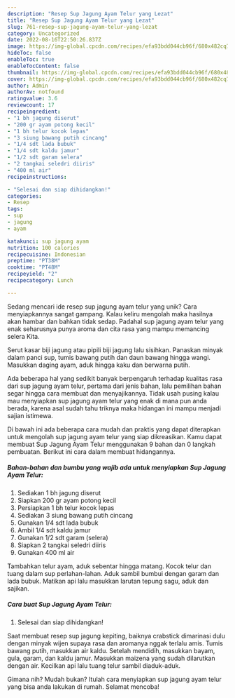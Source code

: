 ```yaml
---
description: "Resep Sup Jagung Ayam Telur yang Lezat"
title: "Resep Sup Jagung Ayam Telur yang Lezat"
slug: 761-resep-sup-jagung-ayam-telur-yang-lezat
category: Uncategorized
date: 2022-08-16T22:50:26.837Z
image: https://img-global.cpcdn.com/recipes/efa93bdd044cb96f/680x482cq70/sup-jagung-ayam-telur-foto-resep-utama.jpg
hideToc: false
enableToc: true
enableTocContent: false
thumbnail: https://img-global.cpcdn.com/recipes/efa93bdd044cb96f/680x482cq70/sup-jagung-ayam-telur-foto-resep-utama.jpg
cover: https://img-global.cpcdn.com/recipes/efa93bdd044cb96f/680x482cq70/sup-jagung-ayam-telur-foto-resep-utama.jpg
author: Admin
authorAv: notfound
ratingvalue: 3.6
reviewcount: 17
recipeingredient:
- "1 bh jagung diserut"
- "200 gr ayam potong kecil"
- "1 bh telur kocok lepas"
- "3 siung bawang putih cincang"
- "1/4 sdt lada bubuk"
- "1/4 sdt kaldu jamur"
- "1/2 sdt garam selera"
- "2 tangkai seledri diiris"
- "400 ml air"
recipeinstructions:

- "Selesai dan siap dihidangkan!"
categories:
- Resep
tags:
- sup
- jagung
- ayam

katakunci: sup jagung ayam 
nutrition: 100 calories
recipecuisine: Indonesian
preptime: "PT38M"
cooktime: "PT48M"
recipeyield: "2"
recipecategory: Lunch

---
```





Sedang mencari ide resep sup jagung ayam telur yang unik? Cara menyiapkannya sangat gampang. Kalau keliru mengolah maka hasilnya akan hambar dan bahkan tidak sedap. Padahal sup jagung ayam telur yang enak seharusnya punya aroma dan cita rasa yang mampu memancing selera Kita.





Serut kasar biji jagung atau pipili biji jagung lalu sisihkan. Panaskan minyak dalam panci sup, tumis bawang putih dan daun bawang hingga wangi. Masukkan daging ayam, aduk hingga kaku dan berwarna putih.

Ada beberapa hal yang sedikit banyak berpengaruh terhadap kualitas rasa dari sup jagung ayam telur, pertama dari jenis bahan, lalu pemilihan bahan segar hingga cara membuat dan menyajikannya. Tidak usah pusing kalau mau menyiapkan sup jagung ayam telur yang enak di mana pun anda berada, karena asal sudah tahu triknya maka hidangan ini mampu menjadi sajian istimewa.






Di bawah ini ada beberapa cara mudah dan praktis yang dapat diterapkan untuk mengolah sup jagung ayam telur yang siap dikreasikan. Kamu dapat membuat Sup Jagung Ayam Telur menggunakan 9 bahan dan 0 langkah pembuatan. Berikut ini cara dalam membuat hidangannya.

<!--inarticleads1-->

##### Bahan-bahan dan bumbu yang wajib ada untuk menyiapkan Sup Jagung Ayam Telur:

1. Sediakan 1 bh jagung diserut
1. Siapkan 200 gr ayam potong kecil
1. Persiapkan 1 bh telur kocok lepas
1. Sediakan 3 siung bawang putih cincang
1. Gunakan 1/4 sdt lada bubuk
1. Ambil 1/4 sdt kaldu jamur
1. Gunakan 1/2 sdt garam (selera)
1. Siapkan 2 tangkai seledri diiris
1. Gunakan 400 ml air


Tambahkan telur ayam, aduk sebentar hingga matang. Kocok telur dan tuang dalam sup perlahan-lahan. Aduk sambil bumbui dengan garam dan lada bubuk. Matikan api lalu masukkan larutan tepung sagu, aduk dan sajikan. 

<!--inarticleads2-->

##### Cara buat Sup Jagung Ayam Telur:


1. Selesai dan siap dihidangkan!

Saat membuat resep sup jagung kepiting, baiknya crabstick dimarinasi dulu dengan minyak wijen supaya rasa dan aromanya nggak terlalu amis. Tumis bawang putih, masukkan air kaldu. Setelah mendidih, masukkan bayam, gula, garam, dan kaldu jamur. Masukkan maizena yang sudah dilarutkan dengan air. Kecilkan api lalu tuang telur sambil diaduk-aduk. 

Gimana nih? Mudah bukan? Itulah cara menyiapkan sup jagung ayam telur yang bisa anda lakukan di rumah. Selamat mencoba!
